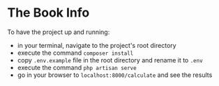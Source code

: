 # The Book Info

To have the project up and running:

-   in your terminal, navigate to the project's root directory
-   execute the command `composer install`
-   copy `.env.example` file in the root directory and rename it to `.env`
-   execute the command `php artisan serve`
-   go in your browser to `localhost:8000/calculate` and see the results
